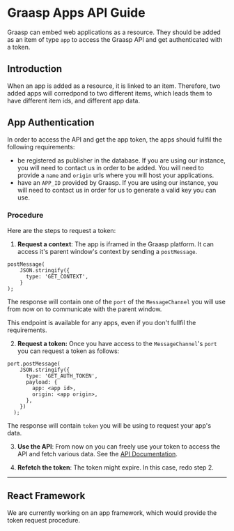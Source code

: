 # Graasp Apps API Guide

Graasp can embed web applications as a resource. They should be added as an item of type `app` to access the Graasp API and get authenticated with a token.

## Introduction

When an app is added as a resource, it is linked to an item. Therefore, two added apps will corredpond to two different items, which leads them to have different item ids, and different app data.

## App Authentication

In order to access the API and get the app token, the apps should fullfil the following requirements:

- be registered as publisher in the database. If you are using our instance, you will need to contact us in order to be added. You will need to provide a `name` and `origin` urls where you will host your applications.
- have an `APP_ID` provided by Graasp. If you are using our instance, you will need to contact us in order for us to generate a valid key you can use.

### Procedure

Here are the steps to request a token:

1. **Request a context**: The app is iframed in the Graasp platform. It can access it's parent window's context by sending a `postMessage`.

```
postMessage(
    JSON.stringify({
      type: 'GET_CONTEXT',
    }
);
```

The response will contain one of the `port` of the `MessageChannel` you will use from now on to communicate with the parent window.

This endpoint is available for any apps, even if you don't fullfil the requirements.

2. **Request a token:** Once you have access to the `MessageChannel`'s `port` you can request a token as follows:

```
port.postMessage(
    JSON.stringify({
      type: 'GET_AUTH_TOKEN',
      payload: {
        app: <app id>,
        origin: <app origin>,
      },
    })
  );
```

The response will contain `token` you will be using to request your app's data.

3. **Use the API**: From now on you can freely use your token to access the API and fetch various data. See the [API Documentation](./api.md).

4. **Refetch the token**: The token might expire. In this case, redo step 2.

****

## React Framework

We are currently working on an app framework, which would provide the token request procedure.
